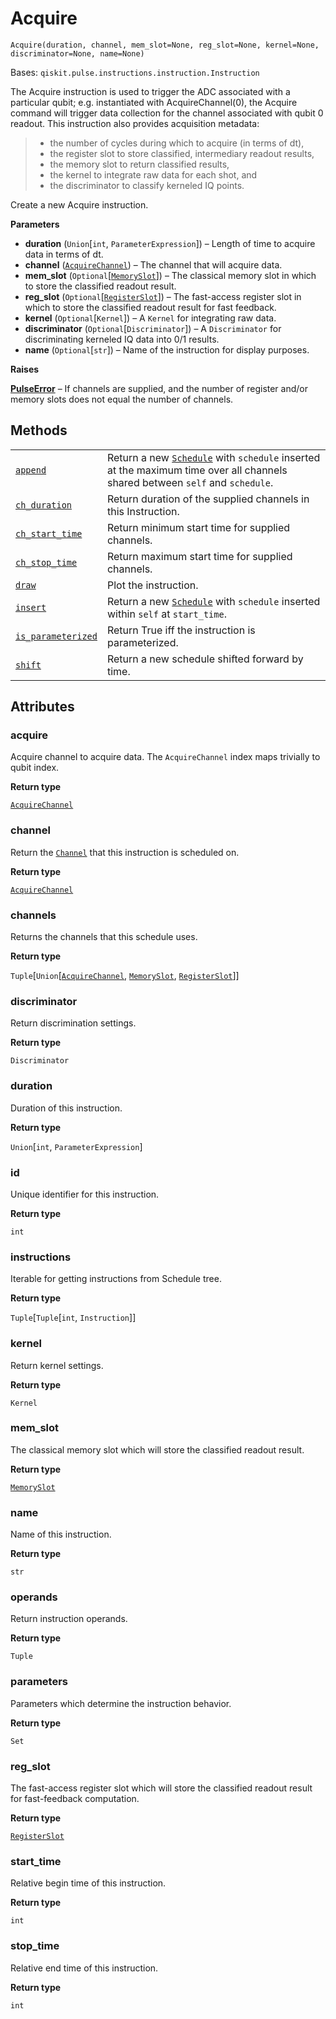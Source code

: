 # Acquire

<span id="undefined" />

`Acquire(duration, channel, mem_slot=None, reg_slot=None, kernel=None, discriminator=None, name=None)`

Bases: `qiskit.pulse.instructions.instruction.Instruction`

The Acquire instruction is used to trigger the ADC associated with a particular qubit; e.g. instantiated with AcquireChannel(0), the Acquire command will trigger data collection for the channel associated with qubit 0 readout. This instruction also provides acquisition metadata:

> *   the number of cycles during which to acquire (in terms of dt),
> *   the register slot to store classified, intermediary readout results,
> *   the memory slot to return classified results,
> *   the kernel to integrate raw data for each shot, and
> *   the discriminator to classify kerneled IQ points.

Create a new Acquire instruction.

**Parameters**

*   **duration** (`Union`\[`int`, `ParameterExpression`]) – Length of time to acquire data in terms of dt.
*   **channel** ([`AcquireChannel`](qiskit.pulse.channels.AcquireChannel#qiskit.pulse.channels.AcquireChannel "qiskit.pulse.channels.AcquireChannel")) – The channel that will acquire data.
*   **mem\_slot** (`Optional`\[[`MemorySlot`](qiskit.pulse.channels.MemorySlot#qiskit.pulse.channels.MemorySlot "qiskit.pulse.channels.MemorySlot")]) – The classical memory slot in which to store the classified readout result.
*   **reg\_slot** (`Optional`\[[`RegisterSlot`](qiskit.pulse.channels.RegisterSlot#qiskit.pulse.channels.RegisterSlot "qiskit.pulse.channels.RegisterSlot")]) – The fast-access register slot in which to store the classified readout result for fast feedback.
*   **kernel** (`Optional`\[`Kernel`]) – A `Kernel` for integrating raw data.
*   **discriminator** (`Optional`\[`Discriminator`]) – A `Discriminator` for discriminating kerneled IQ data into 0/1 results.
*   **name** (`Optional`\[`str`]) – Name of the instruction for display purposes.

**Raises**

[**PulseError**](pulse#qiskit.pulse.PulseError "qiskit.pulse.PulseError") – If channels are supplied, and the number of register and/or memory slots does not equal the number of channels.

## Methods

|                                                                                                                                                                                  |                                                                                                                                                                                                     |
| -------------------------------------------------------------------------------------------------------------------------------------------------------------------------------- | --------------------------------------------------------------------------------------------------------------------------------------------------------------------------------------------------- |
| [`append`](qiskit.pulse.instructions.Acquire.append#qiskit.pulse.instructions.Acquire.append "qiskit.pulse.instructions.Acquire.append")                                         | Return a new [`Schedule`](qiskit.pulse.Schedule#qiskit.pulse.Schedule "qiskit.pulse.Schedule") with `schedule` inserted at the maximum time over all channels shared between `self` and `schedule`. |
| [`ch_duration`](qiskit.pulse.instructions.Acquire.ch_duration#qiskit.pulse.instructions.Acquire.ch_duration "qiskit.pulse.instructions.Acquire.ch_duration")                     | Return duration of the supplied channels in this Instruction.                                                                                                                                       |
| [`ch_start_time`](qiskit.pulse.instructions.Acquire.ch_start_time#qiskit.pulse.instructions.Acquire.ch_start_time "qiskit.pulse.instructions.Acquire.ch_start_time")             | Return minimum start time for supplied channels.                                                                                                                                                    |
| [`ch_stop_time`](qiskit.pulse.instructions.Acquire.ch_stop_time#qiskit.pulse.instructions.Acquire.ch_stop_time "qiskit.pulse.instructions.Acquire.ch_stop_time")                 | Return maximum start time for supplied channels.                                                                                                                                                    |
| [`draw`](qiskit.pulse.instructions.Acquire.draw#qiskit.pulse.instructions.Acquire.draw "qiskit.pulse.instructions.Acquire.draw")                                                 | Plot the instruction.                                                                                                                                                                               |
| [`insert`](qiskit.pulse.instructions.Acquire.insert#qiskit.pulse.instructions.Acquire.insert "qiskit.pulse.instructions.Acquire.insert")                                         | Return a new [`Schedule`](qiskit.pulse.Schedule#qiskit.pulse.Schedule "qiskit.pulse.Schedule") with `schedule` inserted within `self` at `start_time`.                                              |
| [`is_parameterized`](qiskit.pulse.instructions.Acquire.is_parameterized#qiskit.pulse.instructions.Acquire.is_parameterized "qiskit.pulse.instructions.Acquire.is_parameterized") | Return True iff the instruction is parameterized.                                                                                                                                                   |
| [`shift`](qiskit.pulse.instructions.Acquire.shift#qiskit.pulse.instructions.Acquire.shift "qiskit.pulse.instructions.Acquire.shift")                                             | Return a new schedule shifted forward by time.                                                                                                                                                      |

## Attributes

<span id="undefined" />

### acquire

Acquire channel to acquire data. The `AcquireChannel` index maps trivially to qubit index.

**Return type**

[`AcquireChannel`](qiskit.pulse.channels.AcquireChannel#qiskit.pulse.channels.AcquireChannel "qiskit.pulse.channels.AcquireChannel")

<span id="undefined" />

### channel

Return the [`Channel`](pulse#qiskit.pulse.channels.Channel "qiskit.pulse.channels.Channel") that this instruction is scheduled on.

**Return type**

[`AcquireChannel`](qiskit.pulse.channels.AcquireChannel#qiskit.pulse.channels.AcquireChannel "qiskit.pulse.channels.AcquireChannel")

<span id="undefined" />

### channels

Returns the channels that this schedule uses.

**Return type**

`Tuple`\[`Union`\[[`AcquireChannel`](qiskit.pulse.channels.AcquireChannel#qiskit.pulse.channels.AcquireChannel "qiskit.pulse.channels.AcquireChannel"), [`MemorySlot`](qiskit.pulse.channels.MemorySlot#qiskit.pulse.channels.MemorySlot "qiskit.pulse.channels.MemorySlot"), [`RegisterSlot`](qiskit.pulse.channels.RegisterSlot#qiskit.pulse.channels.RegisterSlot "qiskit.pulse.channels.RegisterSlot")]]

<span id="undefined" />

### discriminator

Return discrimination settings.

**Return type**

`Discriminator`

<span id="undefined" />

### duration

Duration of this instruction.

**Return type**

`Union`\[`int`, `ParameterExpression`]

<span id="undefined" />

### id

Unique identifier for this instruction.

**Return type**

`int`

<span id="undefined" />

### instructions

Iterable for getting instructions from Schedule tree.

**Return type**

`Tuple`\[`Tuple`\[`int`, `Instruction`]]

<span id="undefined" />

### kernel

Return kernel settings.

**Return type**

`Kernel`

<span id="undefined" />

### mem\_slot

The classical memory slot which will store the classified readout result.

**Return type**

[`MemorySlot`](qiskit.pulse.channels.MemorySlot#qiskit.pulse.channels.MemorySlot "qiskit.pulse.channels.MemorySlot")

<span id="undefined" />

### name

Name of this instruction.

**Return type**

`str`

<span id="undefined" />

### operands

Return instruction operands.

**Return type**

`Tuple`

<span id="undefined" />

### parameters

Parameters which determine the instruction behavior.

**Return type**

`Set`

<span id="undefined" />

### reg\_slot

The fast-access register slot which will store the classified readout result for fast-feedback computation.

**Return type**

[`RegisterSlot`](qiskit.pulse.channels.RegisterSlot#qiskit.pulse.channels.RegisterSlot "qiskit.pulse.channels.RegisterSlot")

<span id="undefined" />

### start\_time

Relative begin time of this instruction.

**Return type**

`int`

<span id="undefined" />

### stop\_time

Relative end time of this instruction.

**Return type**

`int`
